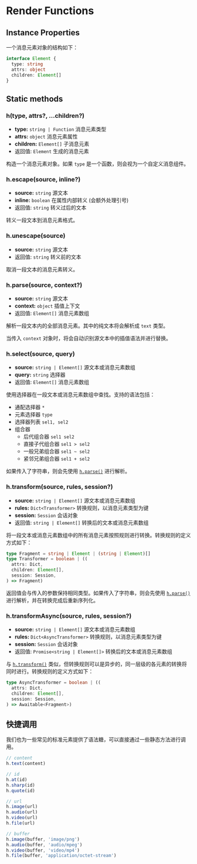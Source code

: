 # Render Functions

## Instance Properties

一个消息元素对象的结构如下：

```ts
interface Element {
  type: string
  attrs: object
  children: Element[]
}
```

## Static methods

### h(type, attrs?, ...children?)

- **type:** `string | Function` 消息元素类型
- **attrs:** `object` 消息元素属性
- **children:** `Element[]` 子消息元素
- 返回值: `Element` 生成的消息元素

构造一个消息元素对象。如果 `type` 是一个函数，则会视为一个自定义消息组件。

### h.escape(source, inline?)

- **source:** `string` 源文本
- **inline:** `boolean` 在属性内部转义 (会额外处理引号)
- 返回值: `string` 转义过后的文本

转义一段文本到消息元素格式。

### h.unescape(source)

- **source:** `string` 源文本
- 返回值: `string` 转义前的文本

取消一段文本的消息元素转义。

### h.parse(source, context?)

- **source:** `string` 源文本
- **context:** `object` 插值上下文
- 返回值: `Element[]` 消息元素数组

解析一段文本内的全部消息元素。其中的纯文本将会解析成 `text` 类型。

当传入 `context` 对象时，将会自动识别源文本中的插值语法并进行替换。

### h.select(source, query)

- **source:** `string | Element[]` 源文本或消息元素数组
- **query:** `string` 选择器
- 返回值: `Element[]` 消息元素数组

使用选择器在一段文本或消息元素数组中查找。支持的语法包括：

- 通配选择器 `*`
- 元素选择器 `type`
- 选择器列表 `sel1, sel2`
- 组合器
  - 后代组合器 `sel1 sel2`
  - 直接子代组合器 `sel1 > sel2`
  - 一般兄弟组合器 `sel1 ~ sel2`
  - 紧邻兄弟组合器 `sel1 + sel2`

如果传入了字符串，则会先使用 [`h.parse()`](#h-parse) 进行解析。

### h.transform(source, rules, session?)

- **source:** `string | Element[]` 源文本或消息元素数组
- **rules:** `Dict<Transformer>` 转换规则，以消息元素类型为键
- **session:** `Session` 会话对象
- 返回值: `string | Element[]` 转换后的文本或消息元素数组

将一段文本或消息元素数组中的所有消息元素按照规则进行转换。转换规则的定义方式如下：

```ts
type Fragment = string | Element | (string | Element)[]
type Transformer = boolean | ((
  attrs: Dict,
  children: Element[],
  session: Session,
) => Fragment)
```

返回值会与传入的参数保持相同类型。如果传入了字符串，则会先使用 [`h.parse()`](#h-parse) 进行解析，并在转换完成后重新序列化。

### h.transformAsync(source, rules, session?)

- **source:** `string | Element[]` 源文本或消息元素数组
- **rules:** `Dict<AsyncTransformer>` 转换规则，以消息元素类型为键
- **session:** `Session` 会话对象
- 返回值: `Promise<string | Element[]>` 转换后的文本或消息元素数组

与 [`h.transform()`](#h-transform) 类似，但转换规则可以是异步的，同一层级的各元素的转换将同时进行。转换规则的定义方式如下：

```ts
type AsyncTransformer = boolean | ((
  attrs: Dict,
  children: Element[],
  session: Session,
) => Awaitable<Fragment>)
```

## 快捷调用

我们也为一些常见的标准元素提供了语法糖，可以直接通过一些静态方法进行调用。

```ts
// content
h.text(content)

// id
h.at(id)
h.sharp(id)
h.quote(id)

// url
h.image(url)
h.audio(url)
h.video(url)
h.file(url)

// buffer
h.image(buffer, 'image/png')
h.audio(buffer, 'audio/mpeg')
h.video(buffer, 'video/mp4')
h.file(buffer, 'application/octet-stream')
```
